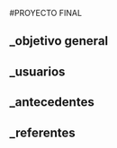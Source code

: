 #PROYECTO FINAL

_objetivo general
--------

_usuarios
--------

_antecedentes
--------

_referentes
--------




